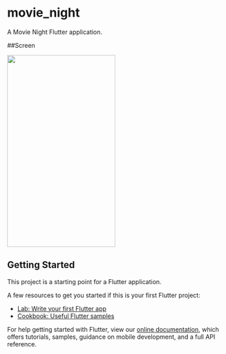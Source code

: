 # movie_night

A Movie Night Flutter application.

##Screen

<p>
	<img src="https://github.com/sad1996/movie_night/blob/master/screens/movienight.gif?raw=true" width="250" height="443"/>
</p>

## Getting Started

This project is a starting point for a Flutter application.

A few resources to get you started if this is your first Flutter project:

- [Lab: Write your first Flutter app](https://flutter.io/docs/get-started/codelab)
- [Cookbook: Useful Flutter samples](https://flutter.io/docs/cookbook)

For help getting started with Flutter, view our 
[online documentation](https://flutter.io/docs), which offers tutorials, 
samples, guidance on mobile development, and a full API reference.
